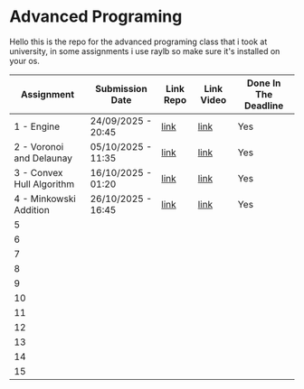 # Advanced Programing

Hello this is the repo for the advanced programing class that i took at university, in some assignments i use raylb so make sure it's installed on your os.

| Assignment  | Submission Date | Link Repo | Link Video | Done In The Deadline |
| -------- | ------- | ------- | ------- | ------- | 
| 1 - Engine | 24/09/2025 - 20:45 | [link](https://github.com/maxcbarn/advanced-programming/tree/main/assignment_1) | [link](https://drive.google.com/file/d/11jPNHsO6LuMC7sa8lP3A6AvJUP4pRbJ8/view?usp=sharing) | Yes |
| 2 - Voronoi and Delaunay | 05/10/2025 - 11:35 | [link](https://github.com/maxcbarn/advanced-programming/tree/main/assignment_2) | [link](https://drive.google.com/file/d/1IFBi6s4qcVm6cJ1om3gnSbmnfZqIOKx-/view?usp=sharing) | Yes 
| 3 - Convex Hull Algorithm | 16/10/2025 - 01:20 | [link](https://github.com/maxcbarn/advanced-programming/tree/main/assignment_3) | [link](https://drive.google.com/file/d/1yfqc80sqZVxNvx-WTCkvsv9afT7KXxku/view?usp=sharing) | Yes
| 4 - Minkowski Addition | 26/10/2025 - 16:45 | [link](https://github.com/maxcbarn/advanced-programming/tree/main/assignment_4) | [link](https://drive.google.com/file/d/1lgw-yWjrJRLHZk9uhHIegP_u4A_tFfZn/view?usp=sharing) | Yes
| 5 | | | | 
| 6 | | | |
| 7 | | | |
| 8 | | | |
| 9 | | | |
| 10 | | | |
| 11 | | | |
| 12 | | | |
| 13 | | | |
| 14 | | | |
| 15 | | | |
